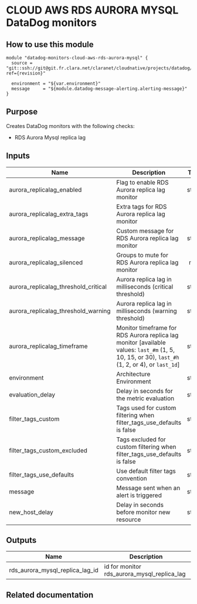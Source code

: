 # CLOUD AWS RDS AURORA MYSQL DataDog monitors

## How to use this module

```
module "datadog-monitors-cloud-aws-rds-aurora-mysql" {
  source = "git::ssh://git@git.fr.clara.net/claranet/cloudnative/projects/datadog/terraform/monitors.git//cloud/aws/rds/aurora/mysql?ref={revision}"

  environment = "${var.environment}"
  message     = "${module.datadog-message-alerting.alerting-message}"
}

```

## Purpose

Creates DataDog monitors with the following checks:

- RDS Aurora Mysql replica lag

## Inputs

| Name | Description | Type | Default | Required |
|------|-------------|:----:|:-----:|:-----:|
| aurora\_replicalag\_enabled | Flag to enable RDS Aurora replica lag monitor | string | `"true"` | no |
| aurora\_replicalag\_extra\_tags | Extra tags for RDS Aurora replica lag monitor | list | `[]` | no |
| aurora\_replicalag\_message | Custom message for RDS Aurora replica lag monitor | string | `""` | no |
| aurora\_replicalag\_silenced | Groups to mute for RDS Aurora replica lag monitor | map | `{}` | no |
| aurora\_replicalag\_threshold\_critical | Aurora replica lag in milliseconds (critical threshold) | string | `"200"` | no |
| aurora\_replicalag\_threshold\_warning | Aurora replica lag in milliseconds (warning threshold) | string | `"100"` | no |
| aurora\_replicalag\_timeframe | Monitor timeframe for RDS Aurora replica lag monitor [available values: `last_#m` (1, 5, 10, 15, or 30), `last_#h` (1, 2, or 4), or `last_1d`] | string | `"last_5m"` | no |
| environment | Architecture Environment | string | n/a | yes |
| evaluation\_delay | Delay in seconds for the metric evaluation | string | `"900"` | no |
| filter\_tags\_custom | Tags used for custom filtering when filter_tags_use_defaults is false | string | `"*"` | no |
| filter\_tags\_custom\_excluded | Tags excluded for custom filtering when filter_tags_use_defaults is false | string | `""` | no |
| filter\_tags\_use\_defaults | Use default filter tags convention | string | `"true"` | no |
| message | Message sent when an alert is triggered | string | n/a | yes |
| new\_host\_delay | Delay in seconds before monitor new resource | string | `"300"` | no |

## Outputs

| Name | Description |
|------|-------------|
| rds\_aurora\_mysql\_replica\_lag\_id | id for monitor rds_aurora_mysql_replica_lag |

## Related documentation

